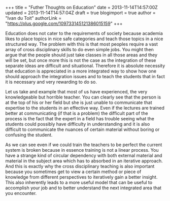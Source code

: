 +++
title = "Futher Thoughts on Education"
date = 2013-11-14T14:57:00Z
updated = 2013-11-14T14:57:04Z
draft = true
blogimport = true
author = "Ivan du Toit"
authorLink = "https://plus.google.com/109733145121386015159"
+++

Education does not cater to the requirements of society because academia likes to place topics in nice safe categories and teach those topics in a nice structured way. The problem with this is that most peoples require a vast array of cross disciplinary skills to do even simple jobs. You might then argue that the people should just take classes in all those areas and they will be set, but once more this is not the case as the integration of these separate ideas are difficult and situational. Therefore it is absolute necessity that education is appreciated in a more integrated way to show how one should approach the integration issues and to teach the students that in fact it is necessary and very rewarding to do so.

Let us take and example that most of us have experienced, the very knowledgeable but horrible teacher. You can clearly see that the person is at the top of his or her field but she is just unable to communicate that expertise to the students in an effective way. Even if  the lectures are trained better at communicating (if that is a problem) the difficult part of the process is the fact that the expert in a field has trouble seeing what the students could possibly have difficulty in understanding and it is also difficult to communicate the nuances of certain material without boring or confusing the student.

As we can see even if we could train the teachers to be perfect the current system is broken because in essence training is not a linear process. You have a strange kind of circular dependency with both external material and material in the subject area which has to absorbed in an iterative approach. And this is exactly why the cross disciplinary teaching is also important because you sometimes get to view a certain method or piece of knowledge from different perspectives to iteratively gain a better insight. This also inherently leads to a more useful model that can be useful to accomplish your job and to better understand the next integrated area that you encounter.
